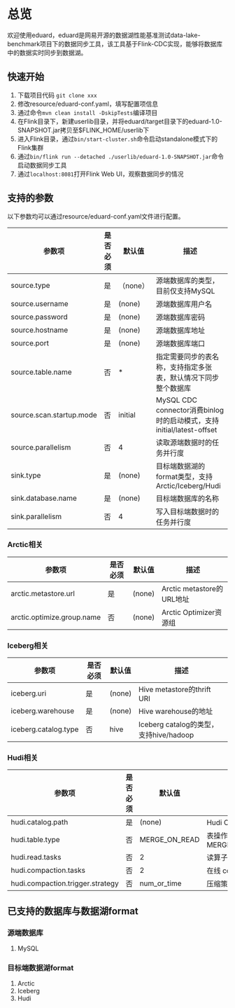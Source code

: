 # 总览
欢迎使用eduard，eduard是网易开源的数据湖性能基准测试data-lake-benchmark项目下的数据同步工具，该工具基于Flink-CDC实现，能够将数据库中的数据实时同步到数据湖。

## 快速开始
1. 下载项目代码 `git clone xxx`
2. 修改resource/eduard-conf.yaml，填写配置项信息
3. 通过命令`mvn clean install -DskipTests`编译项目
4. 在Flink目录下，新建userlib目录，并将eduard/target目录下的eduard-1.0-SNAPSHOT.jar拷贝至$FLINK_HOME/userlib下
5. 进入Flink目录，通过`bin/start-cluster.sh`命令启动standalone模式下的Flink集群
6. 通过`bin/flink run --detached ./userlib/eduard-1.0-SNAPSHOT.jar`命令启动数据同步工具
7. 通过`localhost:8081`打开Flink Web UI，观察数据同步的情况

## 支持的参数
以下参数均可以通过resource/eduard-conf.yaml文件进行配置。

| 参数项                      | 是否必须 | 默认值     | 描述                                                        |
|--------------------------|------|---------|-----------------------------------------------------------|
| source.type              | 是    | （none）  | 源端数据库的类型，目前仅支持MySQL                                       |
| source.username          | 是    | (none)  | 源端数据库用户名                                                  |
| source.password          | 是    | (none)  | 源端数据库密码                                                   |
| source.hostname          | 是    | (none)  | 源端数据库地址                                                   |
| source.port              | 是    | (none)  | 源端数据库端口                                                   |
| source.table.name        | 否    | *       | 指定需要同步的表名称，支持指定多张表，默认情况下同步整个数据库                           |
| source.scan.startup.mode | 否    | initial | MySQL CDC connector消费binlog时的启动模式，支持initial/latest-offset |
| source.parallelism       | 否    | 4       | 读取源端数据时的任务并行度                                             |      |         |                                                       |
| sink.type                | 是    | (none)  | 目标端数据湖的format类型，支持Arctic/Iceberg/Hudi                     |
| sink.database.name       | 是    | (none)  | 目标端数据库的名称                                                 |
| sink.parallelism         | 否    | 4       | 写入目标端数据时的任务并行度                                            |

### Arctic相关

| 参数项                        | 是否必须 | 默认值    | 描述                     |
|----------------------------|------|--------|------------------------|
| arctic.metastore.url       | 是    | (none) | Arctic metastore的URL地址 |
| arctic.optimize.group.name | 否    | (none) | Arctic Optimizer资源组    |
 
### Iceberg相关

| 参数项                  | 是否必须 | 默认值    | 描述                               |
|----------------------|------|--------|----------------------------------|
| iceberg.uri          | 是    | (none) | Hive metastore的thrift URI        |
| iceberg.warehouse    | 是    | (none) | Hive warehouse的地址                |
| iceberg.catalog.type | 否    | hive   | Iceberg catalog的类型，支持hive/hadoop |

### Hudi相关

| 参数项                              | 是否必须 | 默认值           | 描述                                   |
|----------------------------------|------|---------------|--------------------------------------|
| hudi.catalog.path                | 是    | (none)        | Hudi Catalog的地址                      |
| hudi.table.type                  | 否    | MERGE_ON_READ | 表操作的类型，支持MERGE_ON_READ/COPY_ON_WRITE |
| hudi.read.tasks                  | 否    | 2             | 读算子的并行度                              |
| hudi.compaction.tasks            | 否    | 2             | 在线 compaction 的并行度                   |
| hudi.compaction.trigger.strategy | 否    | num_or_time   | 压缩策略                                 |


## 已支持的数据库与数据湖format
### 源端数据库
1. MySQL
### 目标端数据湖format
1. Arctic
2. Iceberg
3. Hudi
